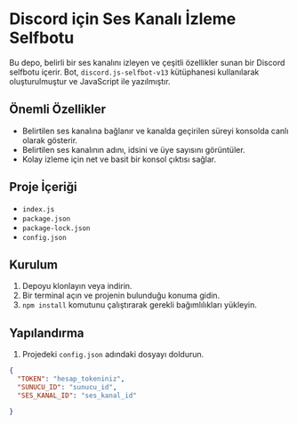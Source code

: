 # Discord için Ses Kanalı İzleme Selfbotu

Bu depo, belirli bir ses kanalını izleyen ve çeşitli özellikler sunan bir Discord selfbotu içerir. Bot, `discord.js-selfbot-v13` kütüphanesi kullanılarak oluşturulmuştur ve JavaScript ile yazılmıştır.

## Önemli Özellikler

- Belirtilen ses kanalına bağlanır ve kanalda geçirilen süreyi konsolda canlı olarak gösterir.
- Belirtilen ses kanalının adını, idsini ve üye sayısını görüntüler.
- Kolay izleme için net ve basit bir konsol çıktısı sağlar.

## Proje İçeriği

- `index.js`
- `package.json`
- `package-lock.json`
- `config.json`

## Kurulum

1. Depoyu klonlayın veya indirin.
2. Bir terminal açın ve projenin bulunduğu konuma gidin.
3. `npm install` komutunu çalıştırarak gerekli bağımlılıkları yükleyin.

## Yapılandırma

1. Projedeki `config.json` adındaki dosyayı doldurun.

```json
{
  "TOKEN": "hesap_tokeniniz",
  "SUNUCU_ID": "sunucu_id",
  "SES_KANAL_ID": "ses_kanal_id"

}
